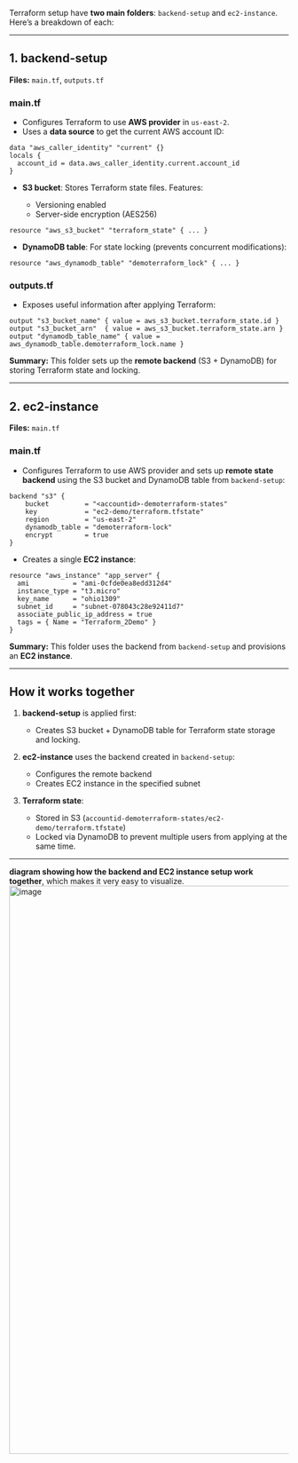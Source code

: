 Terraform setup have **two main folders**: `backend-setup` and `ec2-instance`. Here’s a breakdown of each:

---

## **1. backend-setup**

**Files:** `main.tf`, `outputs.tf`

### **main.tf**

* Configures Terraform to use **AWS provider** in `us-east-2`.
* Uses a **data source** to get the current AWS account ID:

```hcl
data "aws_caller_identity" "current" {}
locals {
  account_id = data.aws_caller_identity.current.account_id
}
```

* **S3 bucket**: Stores Terraform state files. Features:

  * Versioning enabled
  * Server-side encryption (AES256)

```hcl
resource "aws_s3_bucket" "terraform_state" { ... }
```

* **DynamoDB table**: For state locking (prevents concurrent modifications):

```hcl
resource "aws_dynamodb_table" "demoterraform_lock" { ... }
```

### **outputs.tf**

* Exposes useful information after applying Terraform:

```hcl
output "s3_bucket_name" { value = aws_s3_bucket.terraform_state.id }
output "s3_bucket_arn"  { value = aws_s3_bucket.terraform_state.arn }
output "dynamodb_table_name" { value = aws_dynamodb_table.demoterraform_lock.name }
```

**Summary:** This folder sets up the **remote backend** (S3 + DynamoDB) for storing Terraform state and locking.

---

## **2. ec2-instance**

**Files:** `main.tf`

### **main.tf**

* Configures Terraform to use AWS provider and sets up **remote state backend** using the S3 bucket and DynamoDB table from `backend-setup`:

```hcl
backend "s3" {
    bucket         = "<accountid>-demoterraform-states"
    key            = "ec2-demo/terraform.tfstate"
    region         = "us-east-2"
    dynamodb_table = "demoterraform-lock"
    encrypt        = true
}
```

* Creates a single **EC2 instance**:

```hcl
resource "aws_instance" "app_server" {
  ami           = "ami-0cfde0ea8edd312d4"
  instance_type = "t3.micro"
  key_name      = "ohio1309"
  subnet_id     = "subnet-078043c28e92411d7"
  associate_public_ip_address = true
  tags = { Name = "Terraform_2Demo" }
}
```

**Summary:** This folder uses the backend from `backend-setup` and provisions an **EC2 instance**.

---

## **How it works together**

1. **backend-setup** is applied first:

   * Creates S3 bucket + DynamoDB table for Terraform state storage and locking.

2. **ec2-instance** uses the backend created in `backend-setup`:

   * Configures the remote backend
   * Creates EC2 instance in the specified subnet

3. **Terraform state**:

   * Stored in S3 (`accountid-demoterraform-states/ec2-demo/terraform.tfstate`)
   * Locked via DynamoDB to prevent multiple users from applying at the same time.

---
**diagram showing how the backend and EC2 instance setup work together**, which makes it very easy to visualize.
<img width="1536" height="1024" alt="image" src="https://github.com/user-attachments/assets/54db71a6-d93f-4573-959f-f1d446518cd6" />



